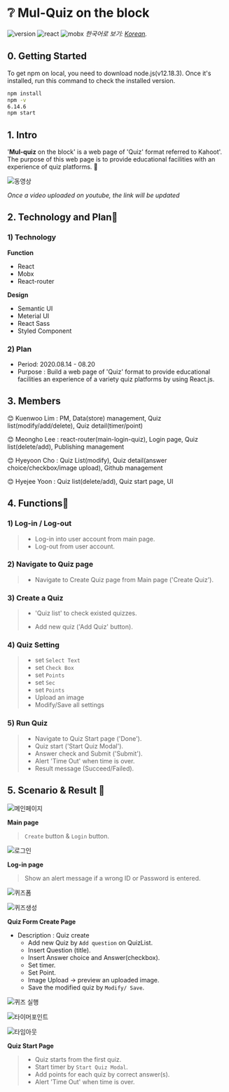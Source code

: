 # :grey_question: Mul-Quiz on the block
![version](<https://img.shields.io/badge/version-0.1.0-yellow>)   ![react](<https://img.shields.io/badge/react-16.13.1-red>)   ![mobx](<https://img.shields.io/badge/mobx-5.15.5-blueviolet>)
*한국어로 보기: [Korean](README.md).*

## 0. Getting Started

To get npm on local, you need to download node.js(v12.18.3).
Once it's installed, run this command to check the installed version.

```bash
npm install
npm -v
6.14.6
npm start
```



## 1. Intro

'**Mul-quiz** on the block' is a web page of 'Quiz' format referred to Kahoot'. The purpose of this web page is to provide educational facilities with an experience of quiz platforms. :speech_balloon:

![동영상](https://user-images.githubusercontent.com/44856614/91561694-fdb2fd00-e976-11ea-8599-95f602749112.PNG)

*Once a video uploaded on youtube, the link will be updated*



## 2. Technology and Plan📌

### 1) Technology

**Function**

- React
- Mobx
- React-router

**Design**

- Semantic UI
- Meterial UI
- React Sass
- Styled Component



### 2) Plan

- Period: 2020.08.14 - 08.20
- Purpose : Build a web page of 'Quiz' format to provide educational facilities an experience of a variety quiz platforms by using React.js.



## 3. Members

😊 Kuenwoo Lim : PM, Data(store) management, Quiz list(modify/add/delete), Quiz detail(timer/point)

😊 Meongho Lee : react-router(main-login-quiz), Login page, Quiz list(delete/add), Publishing management

😊 Hyeyoon Cho : Quiz List(modify), Quiz detail(answer choice/checkbox/image upload), Github management

😊 Hyejee Yoon : Quiz list(delete/add), Quiz start page, UI



## 4. Functions🔑

 ### 1) Log-in / Log-out

> - Log-in into user account from main page.
> - Log-out from user account.



### 2) Navigate to Quiz page

> -  Navigate to Create Quiz page from Main page ('Create Quiz').



### 3) Create a Quiz

> - 'Quiz list' to check existed quizzes. 
>
> -  Add new quiz ('Add Quiz' button).



### 4) Quiz Setting

> - set `Select Text`
> - set `Check Box`
> - set `Points`
> - set `Sec`
> - set `Points`
> - Upload an image
> - Modify/Save all settings



### 5) Run Quiz

> - Navigate to Quiz Start page ('Done').
> - Quiz start ('Start Quiz Modal').
> - Answer check and Submit ('Submit').
> - Alert 'Time Out' when time is over.
> - Result message (Succeed/Failed).



## 5. Scenario & Result 📢

![메인페이지](https://user-images.githubusercontent.com/44856614/91561225-2f779400-e976-11ea-85d3-4973e91d8087.PNG)

**Main page**

> `Create` button & `Login` button.



![로그인](https://user-images.githubusercontent.com/44856614/91561261-41593700-e976-11ea-8270-922cd687713d.PNG)

**Log-in page**

> Show an alert message if a wrong ID or Password is entered.



![퀴즈폼](https://user-images.githubusercontent.com/44856614/91561283-4b7b3580-e976-11ea-95c4-db7774cbb1b6.PNG)

![퀴즈생성](https://user-images.githubusercontent.com/44856614/91561280-4a4a0880-e976-11ea-83d9-d84267413013.PNG)

**Quiz Form Create Page**

- Description : Quiz create
  - Add new Quiz by `Add question` on QuizList.
  - Insert Question (title).
  - Insert Answer choice and Answer(checkbox).
  - Set timer.
  - Set Point.
  - Image Upload -> preview an uploaded image.
  - Save the modified quiz by `Modify/ Save`.




![퀴즈 실행](https://user-images.githubusercontent.com/44856614/91561271-461deb00-e976-11ea-9b81-9252f1ffd5a3.PNG)

![타이머포인트](https://user-images.githubusercontent.com/44856614/91561284-4c13cc00-e976-11ea-9df1-1175f28c7dbc.PNG)

![타임아웃](https://user-images.githubusercontent.com/44856614/91561291-4e762600-e976-11ea-80a2-5a25324e3f44.PNG)

**Quiz Start Page**

> - Quiz starts from the first quiz.
> - Start timer by `Start Quiz Modal`.
> - Add points for each quiz by correct answer(s).
> - Alert 'Time Out' when time is over.
